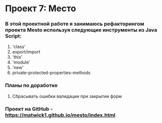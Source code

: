 # Проект 7: Место
### В этой проектной работе я занимаюсь рефакторингом проекта Mesto используя следующие инструменты из Java Script:
1. 'class'
2. export/import
3. 'this'
4. 'module'
5. 'new'
6. private-protected-properties-methods

### Планы по доработке
1. Сбрасывать ошибки валидации при закрытии форм

### Проект на GitHub - https://matwick1.github.io/mesto/index.html
